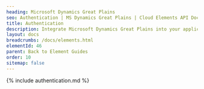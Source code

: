 ```yaml
---
heading: Microsoft Dynamics Great Plains
seo: Authentication | MS Dynamics Great Plains | Cloud Elements API Docs
title: Authentication
description: Integrate Microsoft Dynamics Great Plains into your application via the Cloud Elements APIs.
layout: docs
breadcrumbs: /docs/elements.html
elementId: 46
parent: Back to Element Guides
order: 10
sitemap: false
---
```


{% include authentication.md %}
